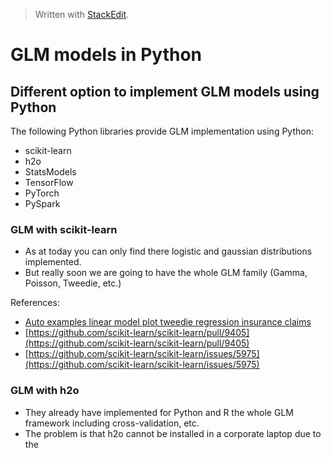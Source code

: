 
> Written with [StackEdit](https://stackedit.io/).

# GLM models in Python

## Different option to implement GLM models using Python
The following Python libraries provide GLM implementation using Python:
- scikit-learn
- h2o
- StatsModels
- TensorFlow
- PyTorch
- PySpark

### GLM with scikit-learn

- As at today you can only find there logistic and gaussian distributions implemented. 
- But really soon we are going to have the whole GLM family (Gamma, Poisson, Tweedie, etc.)

References:

- [Auto  examples linear model plot tweedie regression insurance claims](https://63035-843222-gh.circle-artifacts.com/0/doc/auto_examples/linear_model/plot_tweedie_regression_insurance_claims.html#sphx-glr-download-auto-examples-linear-model-plot-tweedie-regression-insurance-claims-py)
- [https://github.com/scikit-learn/scikit-learn/pull/9405](https://github.com/scikit-learn/scikit-learn/pull/9405)
- [https://github.com/scikit-learn/scikit-learn/issues/5975](https://github.com/scikit-learn/scikit-learn/issues/5975)

### GLM with h2o

- They already have implemented for Python and R the whole GLM framework including cross-validation, etc. 
- The problem is that h2o cannot be installed in a corporate laptop due to the 
<!--stackedit_data:
eyJoaXN0b3J5IjpbLTIwNjc0NjgxMTddfQ==
-->